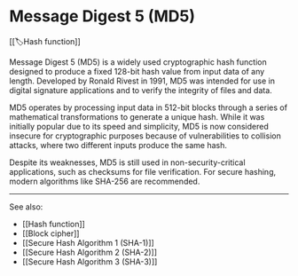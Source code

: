 
# Message Digest 5 (MD5)

[[🏷️Hash function]]

Message Digest 5 (MD5) is a widely used cryptographic hash function designed to produce a fixed 128-bit hash value from input data of any length. Developed by Ronald Rivest in 1991, MD5 was intended for use in digital signature applications and to verify the integrity of files and data.

MD5 operates by processing input data in 512-bit blocks through a series of mathematical transformations to generate a unique hash. While it was initially popular due to its speed and simplicity, MD5 is now considered insecure for cryptographic purposes because of vulnerabilities to collision attacks, where two different inputs produce the same hash.

Despite its weaknesses, MD5 is still used in non-security-critical applications, such as checksums for file verification. For secure hashing, modern algorithms like SHA-256 are recommended.

---

See also:

- [[Hash function]]
- [[Block cipher]]
- [[Secure Hash Algorithm 1 (SHA-1)]]
- [[Secure Hash Algorithm 2 (SHA-2)]]
- [[Secure Hash Algorithm 3 (SHA-3)]]